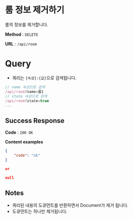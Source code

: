# 룸 정보 제거하기

룸의 정보를 제거합니다.

**Method** : `DELETE`

**URL** : `/api/room`

# Query
* 쿼리는 `{속성}:{값}`으로 검색됩니다.
```javascript
// name 속성으로 검색
/api/room?name=룸1
// state 속성으로 검색
/api/room?state=true
...
```

## Success Response

**Code** : `200 OK`

**Content examples**

```json
{
    "code": "ok"
}

or 

null
```

## Notes
* 쿼리된 내용의 도큐먼트를 반환하면서 Document가 제거 됩니다.
* 도큐먼트는 하나만 제거됩니다.
